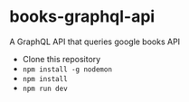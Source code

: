 # books-graphql-api

A GraphQL API that queries google books API

- Clone this repository
- `npm install -g nodemon`
- `npm install`
- `npm run dev`
